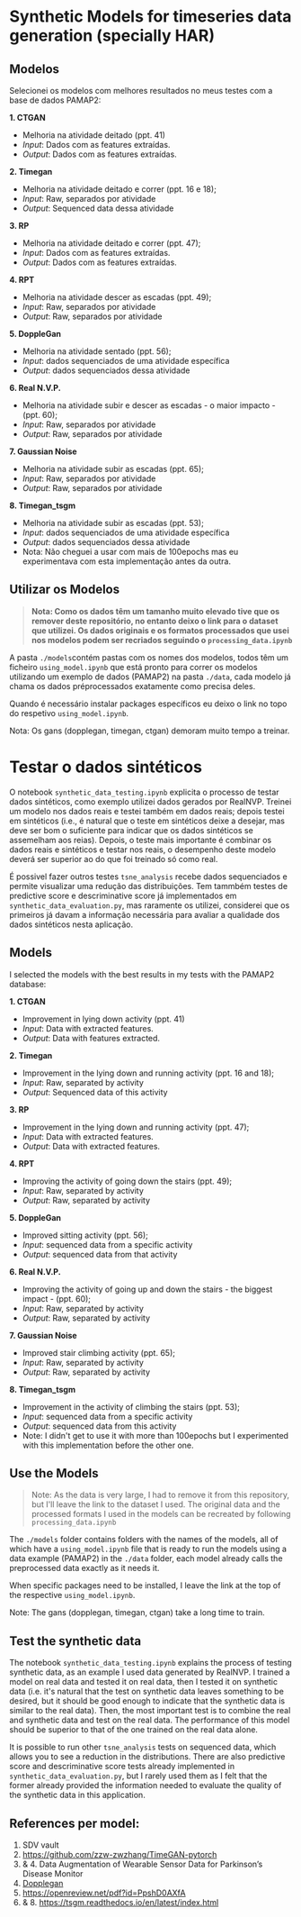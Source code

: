 # Synthetic Models for timeseries data generation (specially HAR)
## Modelos

Selecionei os modelos com melhores resultados no meus testes com a base de dados PAMAP2:

__1. CTGAN__
- Melhoria na atividade deitado (ppt. 41)
- _Input_: Dados com as features extraídas.
- _Output_: Dados com as features extraídas.

__2. Timegan__
- Melhoria na atividade deitado e correr (ppt. 16 e 18);
- _Input_: Raw, separados por atividade
- _Output_: Sequenced data dessa atividade

__3. RP__
- Melhoria na atividade deitado e correr (ppt. 47);
- _Input_: Dados com as features extraídas.
- _Output_: Dados com as features extraídas.

__4. RPT__
- Melhoria na atividade descer as escadas (ppt. 49);
- _Input_: Raw, separados por atividade
- _Output_: Raw, separados por atividade

__5. DoppleGan__
- Melhoria na atividade sentado (ppt. 56);
- _Input_: dados sequenciados de uma atividade específica
- _Output_: dados sequenciados dessa atividade

__6. Real N.V.P.__
- Melhoria na atividade subir e descer as escadas - o maior impacto - (ppt. 60);
- _Input_: Raw, separados por atividade
- _Output_: Raw, separados por atividade

__7. Gaussian Noise__
- Melhoria na atividade subir as escadas (ppt. 65);
- _Input_: Raw, separados por atividade
- _Output_: Raw, separados por atividade

__8. Timegan_tsgm__
- Melhoria na atividade subir as escadas (ppt. 53);
- _Input_: dados sequenciados de uma atividade específica
- _Output_: dados sequenciados dessa atividade
- Nota: Não cheguei a usar com mais de 100epochs mas eu experimentava com esta implementação antes da outra.

## Utilizar os Modelos

> __Nota: Como os dados têm um tamanho muito elevado tive que os remover deste repositório, no entanto deixo o link para o dataset que utilizei. Os dados originais e os formatos processados que usei nos modelos podem ser recriados seguindo o ``processing_data.ipynb``__


A pasta ``./models``contém pastas com os nomes dos modelos, todos têm um ficheiro ``using_model.ipynb`` que está pronto para correr os modelos utilizando um exemplo de dados (PAMAP2) na pasta ``./data``, cada modelo já chama os dados préprocessados exatamente como precisa deles.

Quando é necessário instalar packages específicos eu deixo o link no topo do respetivo ``using_model.ipynb``.

Nota: Os gans (dopplegan, timegan, ctgan) demoram muito tempo a treinar.

# Testar o dados sintéticos
O notebook ``synthetic_data_testing.ipynb`` explicita o processo de testar dados sintéticos, como exemplo utilizei dados gerados por RealNVP.
Treinei um modelo nos dados reais e testei também em dados reais; depois testei em sintéticos (i.e., é natural que o teste em sintéticos deixe a desejar, mas deve ser bom o suficiente para indicar que os dados sintéticos se assemelham aos reias). Depois, o teste mais importante é combinar os dados reais e sintéticos e testar nos reais, o desempenho deste modelo deverá ser superior ao do que foi treinado só como real.

É possivel fazer outros testes ``tsne_analysis`` recebe dados sequenciados e permite visualizar uma redução das distribuições. Tem tammbém testes de predictive score e descriminative score já implementados em ``synthetic_data_evaluation.py``, mas raramente os utilizei, considerei que os primeiros já davam a informação necessária para avaliar a qualidade dos dados sintéticos nesta aplicação.


## Models

I selected the models with the best results in my tests with the PAMAP2 database:

__1. CTGAN__
- Improvement in lying down activity (ppt. 41)
- _Input_: Data with extracted features.
- _Output_: Data with features extracted.

__2. Timegan__
- Improvement in the lying down and running activity (ppt. 16 and 18);
- _Input_: Raw, separated by activity
- _Output_: Sequenced data of this activity

__3. RP__
- Improvement in the lying down and running activity (ppt. 47);
- _Input_: Data with extracted features.
- _Output_: Data with extracted features.

__4. RPT__
- Improving the activity of going down the stairs (ppt. 49);
- _Input_: Raw, separated by activity
- _Output_: Raw, separated by activity

__5. DoppleGan__
- Improved sitting activity (ppt. 56);
- _Input_: sequenced data from a specific activity
- _Output_: sequenced data from that activity

__6. Real N.V.P.__
- Improving the activity of going up and down the stairs - the biggest impact - (ppt. 60);
- _Input_: Raw, separated by activity
- _Output_: Raw, separated by activity

__7. Gaussian Noise__
- Improved stair climbing activity (ppt. 65);
- _Input_: Raw, separated by activity
- _Output_: Raw, separated by activity

__8. Timegan_tsgm__
- Improvement in the activity of climbing the stairs (ppt. 53);
- _Input_: sequenced data from a specific activity
- _Output_: sequenced data from this activity
- Note: I didn't get to use it with more than 100epochs but I experimented with this implementation before the other one.

## Use the Models

> Note: As the data is very large, I had to remove it from this repository, but I'll leave the link to the dataset I used. The original data and the processed formats I used in the models can be recreated by following ``processing_data.ipynb``


The ``./models`` folder contains folders with the names of the models, all of which have a ``using_model.ipynb`` file that is ready to run the models using a data example (PAMAP2) in the ``./data`` folder, each model already calls the preprocessed data exactly as it needs it.

When specific packages need to be installed, I leave the link at the top of the respective ``using_model.ipynb``.

Note: The gans (dopplegan, timegan, ctgan) take a long time to train.

## Test the synthetic data
The notebook ``synthetic_data_testing.ipynb`` explains the process of testing synthetic data, as an example I used data generated by RealNVP.
I trained a model on real data and tested it on real data, then I tested it on synthetic data (i.e. it's natural that the test on synthetic data leaves something to be desired, but it should be good enough to indicate that the synthetic data is similar to the real data). Then, the most important test is to combine the real and synthetic data and test on the real data. The performance of this model should be superior to that of the one trained on the real data alone.

It is possible to run other ``tsne_analysis`` tests on sequenced data, which allows you to see a reduction in the distributions. There are also predictive score and descriminative score tests already implemented in ``synthetic_data_evaluation.py``, but I rarely used them as I felt that the former already provided the information needed to evaluate the quality of the synthetic data in this application.

## References per model:
1. SDV vault
2. https://github.com/zzw-zwzhang/TimeGAN-pytorch
3. & 4. Data Augmentation of Wearable Sensor Data for Parkinson’s Disease Monitor
5. [Dopplegan](https://github.com/gretelai/gretel-synthetics)
6. https://openreview.net/pdf?id=PpshD0AXfA
7. & 8. https://tsgm.readthedocs.io/en/latest/index.html 